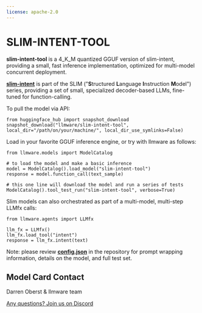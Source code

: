 ```yaml
---
license: apache-2.0
---
```


# SLIM-INTENT-TOOL

<!-- Provide a quick summary of what the model is/does. -->


**slim-intent-tool** is a 4_K_M quantized GGUF version of slim-intent, providing a small, fast inference implementation, optimized for multi-model concurrent deployment.  

[**slim-intent**](https://huggingface.co/llmware/slim-intent) is part of the SLIM ("**S**tructured **L**anguage **I**nstruction **M**odel") series, providing a set of small, specialized decoder-based LLMs, fine-tuned for function-calling.

To pull the model via API:  

    from huggingface_hub import snapshot_download           
    snapshot_download("llmware/slim-intent-tool", local_dir="/path/on/your/machine/", local_dir_use_symlinks=False)  
    

Load in your favorite GGUF inference engine, or try with llmware as follows:

    from llmware.models import ModelCatalog  
    
    # to load the model and make a basic inference
    model = ModelCatalog().load_model("slim-intent-tool")
    response = model.function_call(text_sample)  

    # this one line will download the model and run a series of tests
    ModelCatalog().tool_test_run("slim-intent-tool", verbose=True)  


Slim models can also orchestrated as part of a multi-model, multi-step LLMfx calls:

    from llmware.agents import LLMfx

    llm_fx = LLMfx()
    llm_fx.load_tool("intent")
    response = llm_fx.intent(text)  


Note: please review [**config.json**](https://huggingface.co/llmware/slim-intent-tool/blob/main/config.json) in the repository for prompt wrapping information, details on the model, and full test set.  


## Model Card Contact

Darren Oberst & llmware team  

[Any questions? Join us on Discord](https://discord.gg/MhZn5Nc39h)
